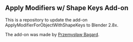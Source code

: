 ## Apply Modifiers w/ Shape Keys Add-on

This is a repository to update the add-on ApplyModifierForObjectWithShapeKeys to Blender 2.8x.

The add-on was made by [Przemysław Bągard](https://github.com/przemir).

